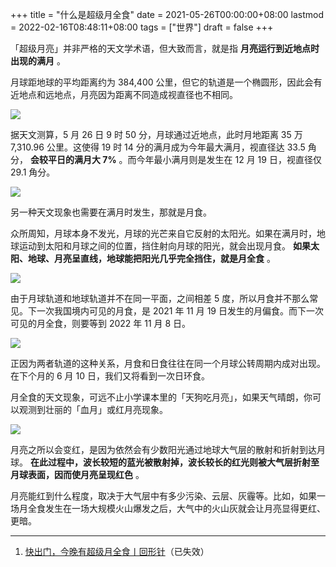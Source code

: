 +++
title = "什么是超级月全食"
date = 2021-05-26T00:00:00+08:00
lastmod = 2022-02-16T08:48:11+08:00
tags = ["世界"]
draft = false
+++

「超级月亮」并非严格的天文学术语，但大致而言，就是指 **月亮运行到近地点时出现的满月** 。

月球距地球的平均距离约为 384,400 公里，但它的轨道是一个椭圆形，因此会有近地点和远地点，月亮因为距离不同造成视直径也不相同。

![](https://static-1258637336.cos.ap-shanghai.myqcloud.com/super-total-lunar-eclipse-1.webp)

据天文测算，5 月 26 日 9 时 50 分，月球通过近地点，此时月地距离 35 万 7,310.96 公里。这使得 19 时 14 分的满月成为今年最大满月，视直径达 33.5 角分， **会较平日的满月大 7%** 。而今年最小满月则是发生在 12 月 19 日，视直径仅 29.1 角分。

![](https://static-1258637336.cos.ap-shanghai.myqcloud.com/super-total-lunar-eclipse-2.webp)

另一种天文现象也需要在满月时发生，那就是月食。

众所周知，月球本身不发光，月球的光芒来自它反射的太阳光。如果在满月时，地球运动到太阳和月球之间的位置，挡住射向月球的阳光，就会出现月食。 **如果太阳、地球、月亮呈直线，地球能把阳光几乎完全挡住，就是月全食** 。

![](https://static-1258637336.cos.ap-shanghai.myqcloud.com/super-total-lunar-eclipse-3.webp)

由于月球轨道和地球轨道并不在同一平面，之间相差 5 度，所以月食并不那么常见。下一次我国境内可见的月食，是 2021 年 11 月 19 日发生的月偏食。而下一次可见的月全食，则要等到 2022 年 11 月 8 日。

![](https://static-1258637336.cos.ap-shanghai.myqcloud.com/super-total-lunar-eclipse-4.webp)

正因为两者轨道的这种关系，月食和日食往往在同一个月球公转周期内成对出现。在下个月的 6 月 10 日，我们又将看到一次日环食。

月全食的天文现象，可远不止小学课本里的「天狗吃月亮」，如果天气晴朗，你可以观测到壮丽的「血月」或红月亮现象。

![](https://static-1258637336.cos.ap-shanghai.myqcloud.com/super-total-lunar-eclipse-5.webp)

月亮之所以会变红，是因为依然会有少数阳光通过地球大气层的散射和折射到达月球。 **在此过程中，波长较短的蓝光被散射掉，波长较长的红光则被大气层折射至月球表面，因而使月亮呈现红色** 。

月亮能红到什么程度，取决于大气层中有多少污染、云层、灰霾等。比如，如果一场月全食发生在一场大规模火山爆发之后，大气中的火山灰就会让月亮显得更红、更暗。

---

1.  [快出门，今晚有超级月全食丨回形针](https://mp.weixin.qq.com/s/2fdb5RA0E9GOgETVma8dkQ)（已失效）
